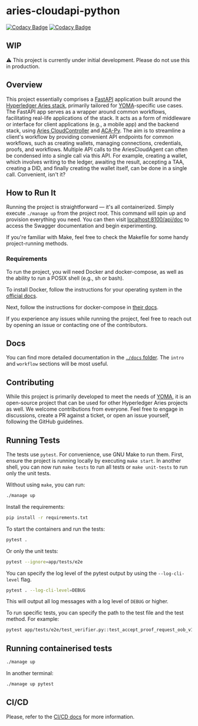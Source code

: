 # aries-cloudapi-python

[![Codacy Badge](https://app.codacy.com/project/badge/Grade/ceca5ac566f74a3a8bfb3095074117ad)](https://www.codacy.com/gh/didx-xyz/aries-cloudapi-python/dashboard?utm_source=github.com&utm_medium=referral&utm_content=didx-xyz/aries-cloudapi-python&utm_campaign=Badge_Grade)
[![Codacy Badge](https://app.codacy.com/project/badge/Coverage/ceca5ac566f74a3a8bfb3095074117ad)](https://www.codacy.com/gh/didx-xyz/aries-cloudapi-python/dashboard?utm_source=github.com&utm_medium=referral&utm_content=didx-xyz/aries-cloudapi-python&utm_campaign=Badge_Coverage)

## WIP

:warning: This project is currently under initial development. Please do not use this in production.

## Overview

This project essentially comprises a [FastAPI](https://fastapi.tiangolo.com/) application built around the [Hyperledger Aries stack](https://github.com/hyperledger/), primarily tailored for [YOMA](https://yoma.africa)-specific use cases. The FastAPI app serves as a wrapper around common workflows, facilitating real-life applications of the stack. It acts as a form of middleware or interface for client applications (e.g., a mobile app) and the backend stack, using [Aries CloudController](https://github.com/didx-xyz/aries-cloudcontroller-python) and [ACA-Py](https://github.com/hyperledger/aries-cloudagent-python). The aim is to streamline a client's workflow by providing convenient API endpoints for common workflows, such as creating wallets, managing connections, credentials, proofs, and workflows. Multiple API calls to the AriesCloudAgent can often be condensed into a single call via this API. For example, creating a wallet, which involves writing to the ledger, awaiting the result, accepting a TAA, creating a DID, and finally creating the wallet itself, can be done in a single call. Convenient, isn't it?

## How to Run It

Running the project is straightforward — it's all containerized. Simply execute `./manage up` from the project root. This command will spin up and provision everything you need. You can then visit [localhost:8100/api/doc](http://localhost:8100/api/doc) to access the Swagger documentation and begin experimenting.

If you're familiar with Make, feel free to check the Makefile for some handy project-running methods.

### Requirements

To run the project, you will need Docker and docker-compose, as well as the ability to run a POSIX shell (e.g., sh or bash).

To install Docker, follow the instructions for your operating system in the [official docs](https://docs.docker.com/engine/install/).

Next, follow the instructions for docker-compose in [their docs](https://docs.docker.com/compose/install/).

If you experience any issues while running the project, feel free to reach out by opening an issue or contacting one of the contributors.

## Docs

You can find more detailed documentation in the [`./docs` folder](docs/README.md). The `intro` and `workflow` sections will be most useful.

## Contributing

While this project is primarily developed to meet the needs of [YOMA](https://yoma.africa), it is an open-source project that can be used for other Hyperledger Aries projects as well. We welcome contributions from everyone. Feel free to engage in discussions, create a PR against a ticket, or open an issue yourself, following the GitHub guidelines.

## Running Tests

The tests use `pytest`. For convenience, use GNU Make to run them. First, ensure the project is running locally by executing `make start`. In another shell, you can now run `make tests` to run all tests or `make unit-tests` to run only the unit tests.

Without using `make`, you can run:

```bash
./manage up
```

Install the requirements:

```bash
pip install -r requirements.txt
```

To start the containers and run the tests:

```bash
pytest .
```

Or only the unit tests:

```bash
pytest --ignore=app/tests/e2e
```

You can specify the log level of the pytest output by using the `--log-cli-level` flag.

```bash
pytest . --log-cli-level=DEBUG
```

This will output all log messages with a log level of `DEBUG` or higher.

To run specific tests, you can specify the path to the test file and the test method. For example:

```bash
pytest app/tests/e2e/test_verifier.py::test_accept_proof_request_oob_v1 --log-cli-level=1
```

## Running containerised tests

```bash
./manage up
```

In another terminal:

```bash
./manage up pytest
```

## CI/CD

Please, refer to the [CI/CD docs](./.github/workflows/README.md) for more information.
